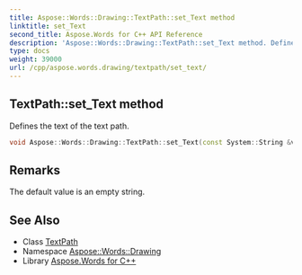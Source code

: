 ```yaml
---
title: Aspose::Words::Drawing::TextPath::set_Text method
linktitle: set_Text
second_title: Aspose.Words for C++ API Reference
description: 'Aspose::Words::Drawing::TextPath::set_Text method. Defines the text of the text path in C++.'
type: docs
weight: 39000
url: /cpp/aspose.words.drawing/textpath/set_text/
---
```

## TextPath::set_Text method


Defines the text of the text path.

```cpp
void Aspose::Words::Drawing::TextPath::set_Text(const System::String &value)
```

## Remarks


The default value is an empty string. 
## See Also

* Class [TextPath](../)
* Namespace [Aspose::Words::Drawing](../../)
* Library [Aspose.Words for C++](../../../)
